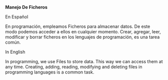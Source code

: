 <strong> Manejo De Ficheros </strong> <br>

En Español <br>

En programación, empleamos Ficheros para almacenar datos. De este modo podemos acceder a ellos en cualquier momento.  Crear, agregar, leer, modificar y borrar ficheros en los lenguajes de programación, es  una tarea común. 

In English <br>

In programming, we use Files to store data. This way we can access them at any time. Creating, adding, reading, modifying and deleting files in programming languages ​​is a common task.
